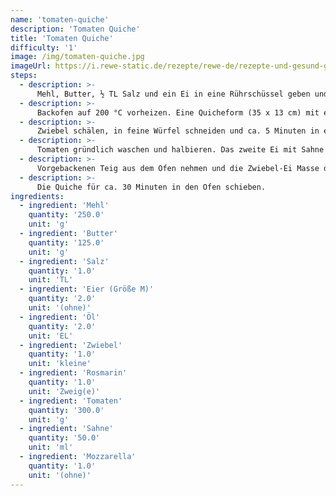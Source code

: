 ```yaml
---
name: 'tomaten-quiche'
description: 'Tomaten Quiche'
title: 'Tomaten Quiche'
difficulty: '1'
image: /img/tomaten-quiche.jpg
imageUrl: https://i.rewe-static.de/rezepte/rewe-de/rezepte-und-gesund-geniessen/rezepte/neunzig-jahre-rewe/rot-weiss-herzhaft/tomaten-quiche/tomaten_quiche_rdk-rds_rv_hd.jpg?resize=1480:589&crop=1280:460;center,center
steps:
  - description: >-
      Mehl, Butter, ½ TL Salz und ein Ei in eine Rührschüssel geben und mit den Händen oder mit dem Knethaken einer Küchenmaschine zu einem bröseligen Teig verkneten. Mit den Händen zu einem glatten Teig verkneten, in Frischhaltefolie wickeln und für mindestens 30 Minuten in den Kühlschrank stellen.
  - description: >-
      Backofen auf 200 °C vorheizen. Eine Quicheform (35 x 13 cm) mit etwas Öl einfetten. Teig auf einer bemehlten Arbeitsfläche ausrollen und die Quicheform damit auslegen. Teig für 10 Minuten blind backen.
  - description: >-
      Zwiebel schälen, in feine Würfel schneiden und ca. 5 Minuten in etwas Öl glasig braten. Rosmarin waschen, die Nadeln abzupfen und fein hacken.
  - description: >-
      Tomaten gründlich waschen und halbieren. Das zweite Ei mit Sahne und ½ TL Salz verquirlen und Zwiebeln und Rosmarin dazugeben. Mozzarella in Scheiben schneiden.
  - description: >-
      Vorgebackenen Teig aus dem Ofen nehmen und die Zwiebel-Ei Masse darauf verteilen. Den Mozzarella darauf verteilen und zuletzt die Tomaten mit der Schnittfläche nach oben hineindrücken.
  - description: >-
      Die Quiche für ca. 30 Minuten in den Ofen schieben.
ingredients:
  - ingredient: 'Mehl'
    quantity: '250.0'
    unit: 'g'
  - ingredient: 'Butter'
    quantity: '125.0'
    unit: 'g'
  - ingredient: 'Salz'
    quantity: '1.0'
    unit: 'TL'
  - ingredient: 'Eier (Größe M)'
    quantity: '2.0'
    unit: '(ohne)'
  - ingredient: 'Öl'
    quantity: '2.0'
    unit: 'EL'
  - ingredient: 'Zwiebel'
    quantity: '1.0'
    unit: 'kleine'
  - ingredient: 'Rosmarin'
    quantity: '1.0'
    unit: 'Zweig(e)'
  - ingredient: 'Tomaten'
    quantity: '300.0'
    unit: 'g'
  - ingredient: 'Sahne'
    quantity: '50.0'
    unit: 'ml'
  - ingredient: 'Mozzarella'
    quantity: '1.0'
    unit: '(ohne)'
---
```

